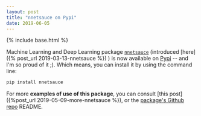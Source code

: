 ```yaml
---
layout: post
title: "nnetsauce on Pypi"
date: 2019-06-05
---
```

          
{% include base.html %}

Machine Learning and Deep Learning package [`nnetsauce`](https://github.com/thierrymoudiki/nnetsauce) (introduced [here]({% post_url 2019-03-13-nnetsauce %}) ) is now available on [Pypi](https://pypi.org/) -- and I'm so proud of it ;). Which means, you can install it by using the command line: 

```bash
pip install nnetsauce
```

For more **examples of use of this package**, you can consult [this post]({%post_url 2019-05-09-more-nnetsauce %}), or the [package's Github repo](https://github.com/thierrymoudiki/nnetsauce) README. 